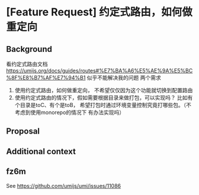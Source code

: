 # [Feature Request] 约定式路由，如何做重定向

## Background

看约定式路由文档 https://umijs.org/docs/guides/routes#%E7%BA%A6%E5%AE%9A%E5%BC%8F%E8%B7%AF%E7%94%B1 似乎不能解决我的问题
两个需求

1. 使用约定式路由，如何做重定向， 不希望仅仅因为这个功能就切换到配置路由
2. 使用约定式路由的情况下，假如需要根据目录来做打包，可以实现吗？ 比如有个目录是toC、有个是toB， 希望打包时通过环境变量控制究竟打哪些包。（不考虑到使用monorepo的情况下 有办法实现吗）

## Proposal

## Additional context

## fz6m

See https://github.com/umijs/umi/issues/11086
